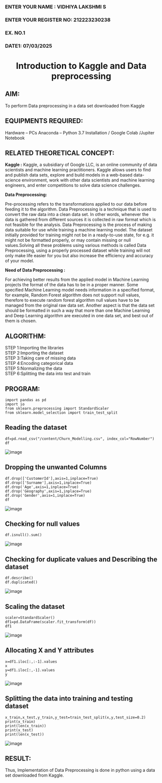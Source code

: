 <H3>ENTER YOUR NAME : VIDHIYA LAKSHMI S</H3>
<H3>ENTER YOUR REGISTER NO: 212223230238</H3>
<H3>EX. NO.1</H3>
<H3>DATE1: 07/03/2025</H3>
<H1 ALIGN =CENTER> Introduction to Kaggle and Data preprocessing</H1>

## AIM:

To perform Data preprocessing in a data set downloaded from Kaggle

## EQUIPMENTS REQUIRED:
Hardware – PCs
Anaconda – Python 3.7 Installation / Google Colab /Jupiter Notebook

## RELATED THEORETICAL CONCEPT:

**Kaggle :**
Kaggle, a subsidiary of Google LLC, is an online community of data scientists and machine learning practitioners. Kaggle allows users to find and publish data sets, explore and build models in a web-based data-science environment, work with other data scientists and machine learning engineers, and enter competitions to solve data science challenges.

**Data Preprocessing:**

Pre-processing refers to the transformations applied to our data before feeding it to the algorithm. Data Preprocessing is a technique that is used to convert the raw data into a clean data set. In other words, whenever the data is gathered from different sources it is collected in raw format which is not feasible for the analysis.
Data Preprocessing is the process of making data suitable for use while training a machine learning model. The dataset initially provided for training might not be in a ready-to-use state, for e.g. it might not be formatted properly, or may contain missing or null values.Solving all these problems using various methods is called Data Preprocessing, using a properly processed dataset while training will not only make life easier for you but also increase the efficiency and accuracy of your model.

**Need of Data Preprocessing :**

For achieving better results from the applied model in Machine Learning projects the format of the data has to be in a proper manner. Some specified Machine Learning model needs information in a specified format, for example, Random Forest algorithm does not support null values, therefore to execute random forest algorithm null values have to be managed from the original raw data set.
Another aspect is that the data set should be formatted in such a way that more than one Machine Learning and Deep Learning algorithm are executed in one data set, and best out of them is chosen.


## ALGORITHM:
STEP 1:Importing the libraries<BR>
STEP 2:Importing the dataset<BR>
STEP 3:Taking care of missing data<BR>
STEP 4:Encoding categorical data<BR>
STEP 5:Normalizing the data<BR>
STEP 6:Splitting the data into test and train<BR>

##  PROGRAM:
```
import pandas as pd
import io
from sklearn.preprocessing import StandardScaler
from sklearn.model_selection import train_test_split
```
## Reading the dataset
```
df=pd.read_csv("/content/Churn_Modelling.csv", index_col="RowNumber")
df
```
![image](https://github.com/user-attachments/assets/759d3626-5ef1-4102-bffe-7a6dff4d4fe6)

## Dropping the unwanted Columns

```
df.drop(['CustomerId'],axis=1,inplace=True)
df.drop(['Surname'],axis=1,inplace=True)
df.drop('Age',axis=1,inplace=True)
df.drop('Geography',axis=1,inplace=True)
df.drop('Gender',axis=1,inplace=True)
df
```
![image](https://github.com/user-attachments/assets/a409a9fd-5655-4fdd-a897-f3444bc4728d)

## Checking for null values
```
df.isnull().sum()
```
![image](https://github.com/user-attachments/assets/143b3730-44a1-460d-a4e1-652bf98cb899)

## Checking for duplicate values and Describing the dataset

```
df.describe()
df.duplicated()
```
![image](https://github.com/user-attachments/assets/a0d68f2b-f8f1-481b-8ec0-c696a7c221bf)

## Scaling the dataset
```
scaler=StandardScaler()
df1=pd.DataFrame(scaler.fit_transform(df))
df1
```
![image](https://github.com/user-attachments/assets/402e1b43-9e22-4594-a01f-15b588d93af9)

## Allocating X and Y attributes
```
x=df1.iloc[:,:-1].values
x
y=df1.iloc[:,-1].values
y
```
![image](https://github.com/user-attachments/assets/ccbb5067-df8d-4ffc-a03f-6854e196c002)

## Splitting the data into training and testing dataset
```
x_train,x_test,y_train,y_test=train_test_split(x,y,test_size=0.2)
print(x_train)
print(len(x_train))
print(x_test)
print(len(x_test))
```
![image](https://github.com/user-attachments/assets/1f2e7fa4-af2a-454f-a823-4179e8425b62)


## RESULT:
Thus, Implementation of Data Preprocessing is done in python  using a data set downloaded from Kaggle.



